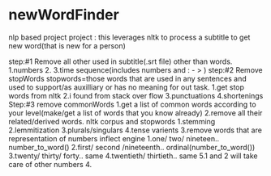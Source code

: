 # newWordFinder
nlp based project 
project :
this leverages nltk to process a subtitle to get new word(that is new for a person)

step:#1
  Remove all other used in subtitle(.srt file) other than words.
  1.numbers
  2.<tags>
  3.time sequence(includes numbers and : - > )
step:#2
  Remove stopWords
  stopwords=those words that are used in any sentences and used to support/as auxilliary or has no meaning for out task.
 1.get stop words from nltk
 2.i found from stack over flow
 3.punctuations
 4.shortenings
Step:#3
  remove commonWords
 1.get a list of common words according to your level(make/get a list of words that you know already)
 2.remove all their related/derived words.
  nltk corpus and stopwords
    1.stemming
    2.lemmitization
    3.plurals/singulars
    4.tense varients
 3.remove words that are representation of numbers
  inflect engine
    1.one/ two/ nineteen..
      number_to_word()
    2.first/ second /nineteenth..
      ordinal(number_to_word())
    3.twenty/ thirty/ forty..
      same
    4.twentieth/ thirtieth..
      same
    5.1 and 2 will take care of other numbers
 4.
